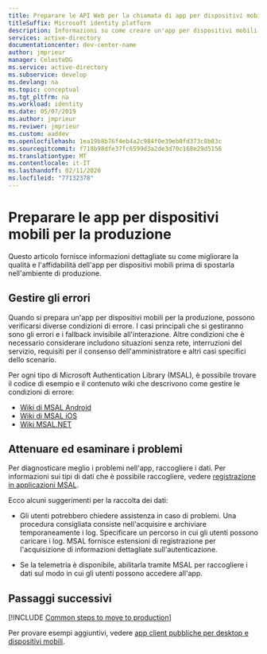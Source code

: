 ```yaml
---
title: Preparare le API Web per la chiamata di app per dispositivi mobili per la produzione | Azure
titleSuffix: Microsoft identity platform
description: Informazioni su come creare un'app per dispositivi mobili che chiama le API Web. (Preparare le app per la produzione).
services: active-directory
documentationcenter: dev-center-name
author: jmprieur
manager: CelesteDG
ms.service: active-directory
ms.subservice: develop
ms.devlang: na
ms.topic: conceptual
ms.tgt_pltfrm: na
ms.workload: identity
ms.date: 05/07/2019
ms.author: jmprieur
ms.reviwer: jmprieur
ms.custom: aaddev
ms.openlocfilehash: 1ea19b8b76f4eb4a2c984f0e39eb0fd373c8b83c
ms.sourcegitcommit: f718b98dfe37fc6599d3a2de3d70c168e29d5156
ms.translationtype: MT
ms.contentlocale: it-IT
ms.lasthandoff: 02/11/2020
ms.locfileid: "77132378"
---
```

# <a name="prepare-mobile-apps-for-production"></a>Preparare le app per dispositivi mobili per la produzione

Questo articolo fornisce informazioni dettagliate su come migliorare la qualità e l'affidabilità dell'app per dispositivi mobili prima di spostarla nell'ambiente di produzione.

## <a name="handle-errors"></a>Gestire gli errori

Quando si prepara un'app per dispositivi mobili per la produzione, possono verificarsi diverse condizioni di errore. I casi principali che si gestiranno sono gli errori e i fallback invisibile all'interazione. Altre condizioni che è necessario considerare includono situazioni senza rete, interruzioni del servizio, requisiti per il consenso dell'amministratore e altri casi specifici dello scenario.

Per ogni tipo di Microsoft Authentication Library (MSAL), è possibile trovare il codice di esempio e il contenuto wiki che descrivono come gestire le condizioni di errore:

- [Wiki di MSAL Android](https://github.com/AzureAD/microsoft-authentication-library-for-android)
- [Wiki di MSAL iOS](https://github.com/AzureAD/microsoft-authentication-library-for-objc/wiki)
- [Wiki MSAL.NET](https://github.com/AzureAD/microsoft-authentication-library-for-dotnet/wiki)

## <a name="mitigate-and-investigate-issues"></a>Attenuare ed esaminare i problemi

Per diagnosticare meglio i problemi nell'app, raccogliere i dati. Per informazioni sui tipi di dati che è possibile raccogliere, vedere [registrazione in applicazioni MSAL](https://docs.microsoft.com/azure/active-directory/develop/msal-logging).

Ecco alcuni suggerimenti per la raccolta dei dati:

- Gli utenti potrebbero chiedere assistenza in caso di problemi. Una procedura consigliata consiste nell'acquisire e archiviare temporaneamente i log. Specificare un percorso in cui gli utenti possono caricare i log. MSAL fornisce estensioni di registrazione per l'acquisizione di informazioni dettagliate sull'autenticazione.

- Se la telemetria è disponibile, abilitarla tramite MSAL per raccogliere i dati sul modo in cui gli utenti possono accedere all'app.

## <a name="next-steps"></a>Passaggi successivi

[!INCLUDE [Common steps to move to production](../../../includes/active-directory-develop-scenarios-production.md)]

Per provare esempi aggiuntivi, vedere [app client pubbliche per desktop e dispositivi mobili](sample-v2-code.md#desktop-and-mobile-public-client-apps).
